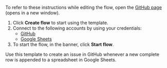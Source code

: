 To refer to these instructions while editing the flow, open the [GitHub page](https://github.com/ot4i/app-connect-templates/tree/master/resources/markdown/Create%20an%20issue%20in%20GitHub%20when%20a%20new%20complete%20row%20is%20appended%20in%20Google%20Sheets_instructions.md) (opens in a new window).

1. Click **Create flow** to start using the template.
2. Connect to the following accounts by using your credentials:
   - [GitHub](https://www.ibm.com/docs/en/app-connect/containers_cd?topic=apps-github) 
   - [Google Sheets](https://www.ibm.com/docs/en/app-connect/containers_cd?topic=apps-googlesheets)
3. To start the flow, in the banner, click **Start flow**.

Use this template to create an issue in GitHub whenever a new complete row is appended to a spreadsheet in Google Sheets.




